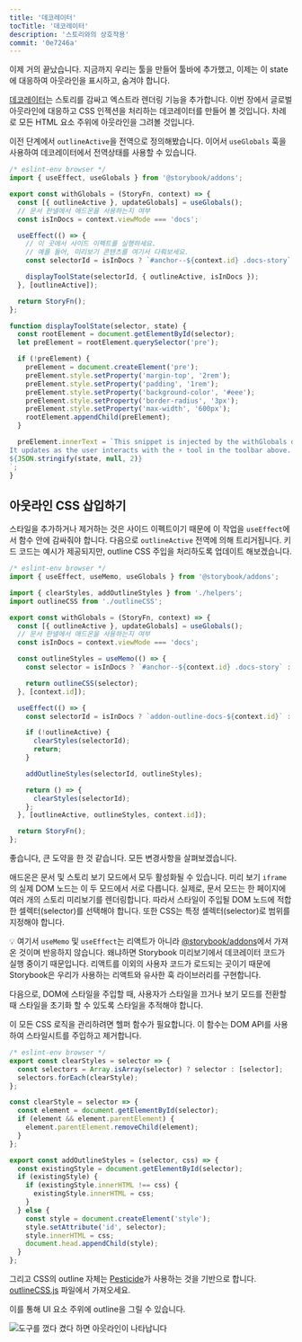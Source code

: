 ```yaml
---
title: '데코레이터'
tocTitle: '데코레이터'
description: '스토리와의 상호작용'
commit: '0e7246a'
---
```



이제 거의 끝났습니다. 지금까지 우리는 툴을 만들어 툴바에 추가했고, 이제는 이 state에 대응하여 아웃라인을 표시하고, 숨겨야 합니다.

[데코레이터](https://storybook.js.org/docs/react/writing-stories/decorators)는 스토리를 감싸고 엑스트라 렌더링 기능을 추가합니다. 이번 장에서 글로벌 아웃라인에 대응하고 CSS 인젝션을 처리하는 데코레이터를 만들어 볼 것입니다. 차례로 모든 HTML 요소 주위에 아웃라인을 그려볼 것입니다.

이전 단계에서 `outlineActive`을 전역으로 정의해봤습니다. 이어서 `useGlobals` 훅을 사용하여 데코레이터에서 전역상태를 사용할 수 있습니다.

```js:title=src/withGlobals.js
/* eslint-env browser */
import { useEffect, useGlobals } from '@storybook/addons';

export const withGlobals = (StoryFn, context) => {
  const [{ outlineActive }, updateGlobals] = useGlobals();
  // 문서 판넬에서 애드온을 사용하는지 여부
  const isInDocs = context.viewMode === 'docs';

  useEffect(() => {
    // 이 곳에서 사이드 이펙트를 실행하세요.
    // 예를 들어, 미리보기 콘텐츠를 여기서 다뤄보세요.
    const selectorId = isInDocs ? `#anchor--${context.id} .docs-story` : `root`;

    displayToolState(selectorId, { outlineActive, isInDocs });
  }, [outlineActive]);

  return StoryFn();
};

function displayToolState(selector, state) {
  const rootElement = document.getElementById(selector);
  let preElement = rootElement.querySelector('pre');

  if (!preElement) {
    preElement = document.createElement('pre');
    preElement.style.setProperty('margin-top', '2rem');
    preElement.style.setProperty('padding', '1rem');
    preElement.style.setProperty('background-color', '#eee');
    preElement.style.setProperty('border-radius', '3px');
    preElement.style.setProperty('max-width', '600px');
    rootElement.appendChild(preElement);
  }

  preElement.innerText = `This snippet is injected by the withGlobals decorator.
It updates as the user interacts with the ⚡ tool in the toolbar above.
${JSON.stringify(state, null, 2)}
`;
}
```

## 아웃라인 CSS 삽입하기

스타일을 추가하거나 제거하는 것은 사이드 이펙트이기 때문에 이 작업을 `useEffect`에서 함수 안에 감싸줘야 합니다. 다음으로 `outlineActive` 전역에 의해 트리거됩니다. 키드 코드는 예시가 제공되지만, outline CSS 주입을 처리하도록 업데이트 해보겠습니다.

```js:title=src/withGlobals.js
/* eslint-env browser */
import { useEffect, useMemo, useGlobals } from '@storybook/addons';

import { clearStyles, addOutlineStyles } from './helpers';
import outlineCSS from './outlineCSS';

export const withGlobals = (StoryFn, context) => {
  const [{ outlineActive }, updateGlobals] = useGlobals();
  // 문서 판넬에서 애드온을 사용하는지 여부
  const isInDocs = context.viewMode === 'docs';

  const outlineStyles = useMemo(() => {
    const selector = isInDocs ? `#anchor--${context.id} .docs-story` : '.sb-show-main';

    return outlineCSS(selector);
  }, [context.id]);

  useEffect(() => {
    const selectorId = isInDocs ? `addon-outline-docs-${context.id}` : `addon-outline`;

    if (!outlineActive) {
      clearStyles(selectorId);
      return;
    }

    addOutlineStyles(selectorId, outlineStyles);

    return () => {
      clearStyles(selectorId);
    };
  }, [outlineActive, outlineStyles, context.id]);

  return StoryFn();
};
```

좋습니다, 큰 도약을 한 것 같습니다. 모든 변경사항을 살펴보겠습니다.

애드온은 문서 및 스토리 보기 모드에서 모두 활성화될 수 있습니다. 미리 보기 `iframe`의 실제 DOM 노드는 이 두 모드에서 서로 다릅니다. 실제로, 문서 모드는 한 페이지에 여러 개의 스토리 미리보기를 렌더링합니다. 따라서 스타일이 주입될 DOM 노드에 적합한 셀렉터(selector)를 선택해야 합니다. 또한 CSS는 특정 셀렉터(selector)로 범위를 지정해야 합니다.

<div class="aside"> 💡 여기서 <code>useMemo</code> 및 <code>useEffect</code>는 리액트가 아니라 <a href="https://storybook.js.org/docs/react/addons/addons-api">@storybook/addons</a>에서 가져온 것이며 반응하지 않습니다. 왜냐하면 Storybook 미리보기에서 데코레이터 코드가 실행 중이기 때문입니다. 리액트를 이외의 사용자 코드가 로드되는 곳이기 때문에 Storybook은 우리가 사용하는 리액트와 유사한 훅 라이브러리를 구현합니다.</div>

다음으로, DOM에 스타일을 주입할 때, 사용자가 스타일을 끄거나 보기 모드를 전환할 때 스타일을 초기화 할 수 있도록 스타일을 추적해야 합니다.

이 모든 CSS 로직을 관리하려면 헬퍼 함수가 필요합니다. 이 함수는 DOM API를 사용하여 스타일시트를 주입하고 제거합니다.

```js:title=src/helpers.js
/* eslint-env browser */
export const clearStyles = selector => {
  const selectors = Array.isArray(selector) ? selector : [selector];
  selectors.forEach(clearStyle);
};

const clearStyle = selector => {
  const element = document.getElementById(selector);
  if (element && element.parentElement) {
    element.parentElement.removeChild(element);
  }
};

export const addOutlineStyles = (selector, css) => {
  const existingStyle = document.getElementById(selector);
  if (existingStyle) {
    if (existingStyle.innerHTML !== css) {
      existingStyle.innerHTML = css;
    }
  } else {
    const style = document.createElement('style');
    style.setAttribute('id', selector);
    style.innerHTML = css;
    document.head.appendChild(style);
  }
};
```

그리고 CSS의 outline 자체는 [Pesticide](https://github.com/mrmrs/pesticide)가 사용하는 것을 기반으로 합니다. [outlineCSS.js](https://github.com/chromaui/learnstorybook-addon-code/blob/main/src/outlineCSS.js) 파일에서 가져오세요.

이를 통해 UI 요소 주위에 outline을 그릴 수 있습니다.

![도구를 껐다 켰다 하면 아웃라인이 나타납니다](../../images/outlines.png)
